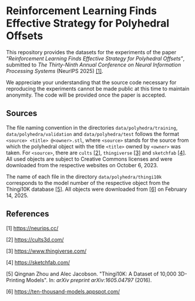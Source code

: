 # Reinforcement Learning Finds Effective Strategy for Polyhedral Offsets

This repository provides the datasets for the experiments of the paper <em>"Reinforcement Learning Finds Effective Strategy for Polyhedral Offsets"</em>, submitted to <em>The Thirty-Ninth Annual Conference on Neural Information Processing Systems</em> (NeurIPS 2025) [[1]](#1).

We appreciate your understanding that the source code necessary for reproducing the experiments cannot be made public at this time to maintain anonymity. The code will be provided once the paper is accepted.

## Sources
 
The file naming convention in the directories `data/polyhedra/training`, `data/polyhedra/validation` and `data/polyhedra/test` follows the format `<source> <title> @<owner>.stl`, where `<source>` stands for the source from which the polyhedral object with the title `<title>` owned by `<owner>` was taken. For `<source>`, there are `cults` [[2]](#2), `thingiverse` [[3]](#3) and `sketchfab` [[4]](#4). All used objects are subject to Creative Commons licenses and were downloaded from the respective websites on October 6, 2023.

The name of each file in the directory `data/polyhedra/thingi10k` corresponds to the model number of the respective object from the Thingi10K database [[5]](#5). All objects were downloaded from [[6]](#6) on February 14, 2025.


## References

<a id="1">[1]</a> https://neurips.cc/

<a id="2">[2]</a> https://cults3d.com/

<a id="3">[3]</a> https://www.thingiverse.com/

<a id="4">[4]</a> https://sketchfab.com/

<a id="5">[5]</a> Qingnan Zhou and Alec Jacobson. "Thingi10K: A Dataset of 10,000 3D-Printing Models". In: <em>arXiv preprint arXiv:1605.04797</em> (2016).

<a id="6">[6]</a> https://ten-thousand-models.appspot.com/ 